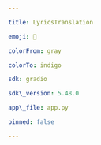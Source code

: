```yaml
---

title: LyricsTranslation

emoji: 🏢

colorFrom: gray

colorTo: indigo

sdk: gradio

sdk\_version: 5.48.0

app\_file: app.py

pinned: false

---
```


